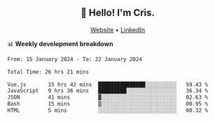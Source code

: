 
<h2 align="center">👋 Hello! I'm Cris.</h2>
<p align="center">
  <a href="https://www.criscunas.dev">Website</a> •
  <a href="https://www.linkedin.com/in/cristophercunas/">LinkedIn</a> 
</p>


📊 **Weekly development breakdown**
<!--START_SECTION:waka-->

```txt
From: 15 January 2024 - To: 22 January 2024

Total Time: 26 hrs 21 mins

Vue.js       15 hrs 42 mins  ███████████████░░░░░░░░░░   59.43 %
JavaScript   9 hrs 36 mins   █████████░░░░░░░░░░░░░░░░   36.34 %
JSON         41 mins         ▓░░░░░░░░░░░░░░░░░░░░░░░░   02.63 %
Bash         15 mins         ▒░░░░░░░░░░░░░░░░░░░░░░░░   00.95 %
HTML         5 mins          ░░░░░░░░░░░░░░░░░░░░░░░░░   00.32 %
```

<!--END_SECTION:waka-->
